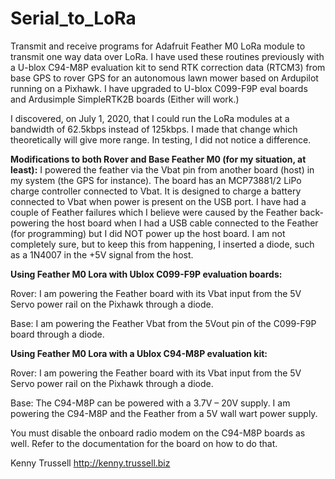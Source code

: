 # Serial_to_LoRa
Transmit and receive programs for Adafruit Feather M0 LoRa module to transmit one way data over LoRa. I have used these routines previously with a U-blox C94-M8P evaluation kit to send RTK correction data (RTCM3) from base GPS to rover GPS for an autonomous lawn mower based on Ardupilot running on a Pixhawk. I have upgraded to U-blox C099-F9P eval boards and Ardusimple SimpleRTK2B boards (Either will work.)

I discovered, on July 1, 2020, that I could run the LoRa modules at a bandwidth of 62.5kbps instead of 125kbps. I made that change which theoretically will give more range. In testing, I did not notice a difference.

**Modifications to both Rover and Base Feather M0 (for my situation, at least):**
I powered the feather via the Vbat pin from another board (host) in my system (the GPS for instance). The board has an MCP73881/2 LiPo charge controller connected to Vbat. It is designed to charge a battery connected to Vbat when power is present on the USB port. I have had a couple of Feather failures which I believe were caused by the Feather back-powering the host board when I had a USB cable connected to the Feather (for programming) but I did NOT power up the host board. I am not completely sure, but to keep this from happening, I inserted a diode, such as a 1N4007 in the +5V signal from the host.

**Using Feather M0 Lora with Ublox C099-F9P evaluation boards:**

  Rover:
  I am powering the Feather board with its Vbat input from the 5V Servo power rail on the Pixhawk through a diode.

  Base:
  I am powering the Feather Vbat from the 5Vout pin of the C099-F9P board through a diode.

**Using Feather M0 Lora with a Ublox C94-M8P evaluation kit:**

  Rover:
  I am powering the Feather board with its Vbat input from the 5V Servo power rail on the Pixhawk through a diode.

  Base:
  The C94-M8P can be powered with a 3.7V – 20V supply. I am powering the C94-M8P and the Feather from a 5V wall wart power supply.

  You must disable the onboard radio modem on the C94-M8P boards as well. Refer to the documentation for the board on how to do that.


Kenny Trussell
http://kenny.trussell.biz
